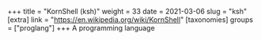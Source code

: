 +++
title = "KornShell (ksh)"
weight = 33
date = 2021-03-06
slug = "ksh"
[extra]
link = "https://en.wikipedia.org/wiki/KornShell"
[taxonomies]
groups = ["proglang"]
+++
A programming language

